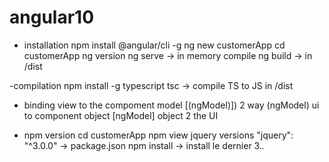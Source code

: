 # angular10

- installation
npm install @angular/cli -g
ng new customerApp
cd customerApp
ng version
ng serve -> in memory compile
ng build -> in /dist

-compilation
npm install -g typescript
tsc  -> compile TS to JS in  /dist



- binding view to the compoment model
 [(ngModel)]) 2 way
  (ngModel) ui to component object
  [ngModel] object 2 the UI

- npm version
cd customerApp
npm view jquery versions
"jquery": "^3.0.0" -> package.json
npm install -> install le dernier 3.*.*